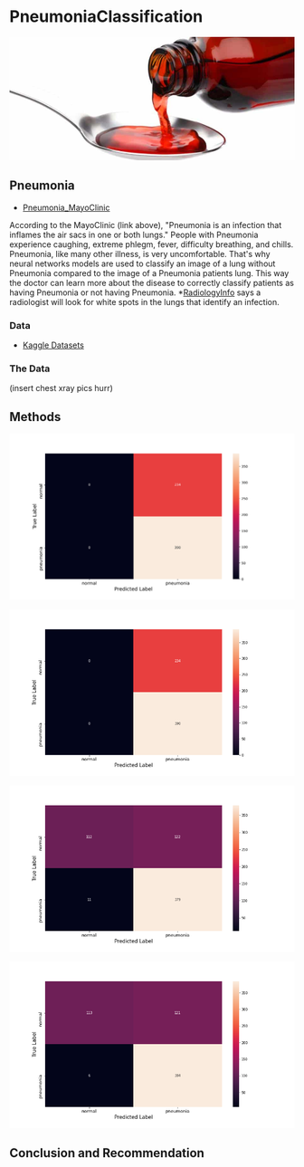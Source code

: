 # PneumoniaClassification

![medicine](codeine.jpg)

## Pneumonia

* [Pneumonia_MayoClinic](https://www.mayoclinic.org/diseases-conditions/pneumonia/symptoms-causes/syc-20354204#:~:text=Pneumonia%20is%20an%20infection%20that,and%20fungi%2C%20can%20cause%20pneumonia.)

According to the MayoClinic (link above), "Pneumonia is an infection that inflames the air sacs in one or both lungs." People with Pneumonia experience caughing, extreme phlegm, fever, difficulty breathing, and chills. Pneumonia, like many other illness, is very uncomfortable. That's why neural networks models are used to classify an image of a lung without Pneumonia compared to the image of a Pneumonia patients lung. This way the doctor can learn more about the disease to correctly classify patients as having Pneumonia or not having Pneumonia. *[RadiologyInfo](https://www.radiologyinfo.org/en/info.cfm?pg=pneumonia) says a radiologist will look for white spots in the lungs that identify an infection.

### Data

* [Kaggle Datasets](https://www.kaggle.com/paultimothymooney/chest-xray-pneumonia)

### The Data

(insert chest xray pics hurr)

## Methods

![model1](images/model1cm.png)

![model2](images/model2cm.png)

![model3](images/model3cm.png)

![model4](images/model4cm.png)

## Conclusion and Recommendation


